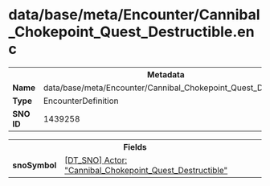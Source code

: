 <h1>data/base/meta/Encounter/Cannibal_Chokepoint_Quest_Destructible.enc</h1><table><tr><th colspan="100%">Metadata</th></tr><tr><td><b>Name</b></td><td>data/base/meta/Encounter/Cannibal_Chokepoint_Quest_Destructible.enc</td></tr><tr><td><b>Type</b></td><td>EncounterDefinition</td></tr><tr><td><b>SNO ID</b></td><td>1439258</td></tr></table>

<table><tr><th colspan="100%">Fields</th></tr><tr><td><b>snoSymbol</b></td><td><a href="..\Actor\Cannibal_Chokepoint_Quest_Destructible.acr">[DT_SNO] Actor: "Cannibal_Chokepoint_Quest_Destructible"</a></td></tr></table>

